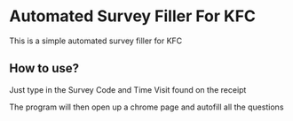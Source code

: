 # Automated Survey Filler For KFC
This is a simple automated survey filler for KFC
## How to use?
Just type in the Survey Code and Time Visit found on the receipt

The program will then open up a chrome page and autofill all the questions